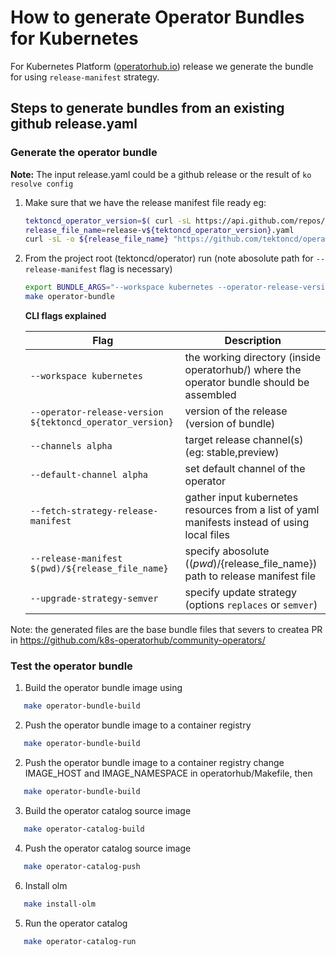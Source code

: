# How to generate Operator Bundles for Kubernetes

For Kubernetes Platform ([operatorhub.io](https://operatorhub.io)) release we generate the
bundle for using `release-manifest` strategy.

## Steps to generate bundles from an existing github release.yaml

### Generate the operator bundle

**Note:** The input release.yaml could be a github release or the result of `ko resolve config`

1. Make sure that we have the release manifest file ready
   eg:
   ```bash
   tektoncd_operator_version=$( curl -sL https://api.github.com/repos/tektoncd/operator/releases | jq  -r '.[].tag_name' | sort -Vr | head -n 1 | tr -d 'v')
   release_file_name=release-v${tektoncd_operator_version}.yaml
   curl -sL -o ${release_file_name} "https://github.com/tektoncd/operator/releases/download/v${tektoncd_operator_version}/release.notags.yaml"
   ```

2. From the project root (tektoncd/operator) run (note abosolute path for `--release-manifest` flag is necessary)

    ```bash
    export BUNDLE_ARGS="--workspace kubernetes --operator-release-version ${tektoncd_operator_version} --channels alpha --default-channel alpha --fetch-strategy-release-manifest --release-manifest $(pwd)/${release_file_name} --upgrade-strategy-semver"
    make operator-bundle
    ```

   **CLI flags explained**

   | Flag                                                      | Description                                                                                  |
   | --------------------------------------------------------- | -------------------------------------------------------------------------------------------- |
   | `--workspace kubernetes`                                  | the working directory (inside operatorhub/) where the operator bundle should be assembled    |
   | `--operator-release-version ${tektoncd_operator_version}` | version of the release (version of bundle)                                                   |
   | `--channels alpha`                                        | target release channel(s) (eg: stable,preview)                                               |
   | `--default-channel alpha`                                 | set default channel of the operator                                                          |
   | `--fetch-strategy-release-manifest`                       | gather input kubernetes resources from a list of yaml manifests instead of using local files |
   | `--release-manifest $(pwd)/${release_file_name}`          | specify abosolute ($(pwd)/${release_file_name}) path to release manifest file                |
   | `--upgrade-strategy-semver`                               | specify update strategy (options `replaces` or `semver`)                                     |

Note: the generated files are the base bundle files that severs to createa PR in https://github.com/k8s-operatorhub/community-operators/


### Test the operator bundle

1. Build the operator bundle image using

```bash
   make operator-bundle-build 
```

2. Push the operator bundle image to a container registry

```bash
   make operator-bundle-build 
```

2. Push the operator bundle image to a container registry
change IMAGE_HOST and IMAGE_NAMESPACE in operatorhub/Makefile, then
```bash
   make operator-bundle-build 
```

3. Build the operator catalog source image
```bash
   make operator-catalog-build 
```

4. Push the operator catalog source image
```bash
   make operator-catalog-push 
```

6. Install olm
```bash
   make install-olm
```

5. Run the operator catalog
```bash
   make operator-catalog-run
```
